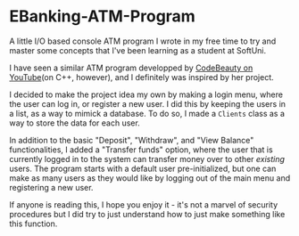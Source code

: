 # EBanking-ATM-Program

A little I/O based console ATM program I wrote in my free time to try and master some concepts that I've been learning as a student at SoftUni.

I have seen a similar ATM program developped by <a href="https://www.youtube.com/@CodeBeauty" target="_blank"> CodeBeauty on YouTube</a>(on C++, however), and I definitely was inspired by her project. 

I decided to make the project idea my own by making a login menu, where the user can log in, or register a new user. I did this by keeping the users in a list, as a way to mimick a database. To do so, I made a `Clients` class as a way to store the data for each user.

In addition to the basic "Deposit", "Withdraw", and "View Balance" functionalities, I added a "Transfer funds" option, where the user that is currently logged in to the system can transfer money over to other *existing* users. The program starts with a default user pre-initialized, but one can make as many users as they would like by logging out of the main menu and registering a new user.

If anyone is reading this, I hope you enjoy it - it's not a marvel of security procedures but I did try to just understand how to just make something like this function.
